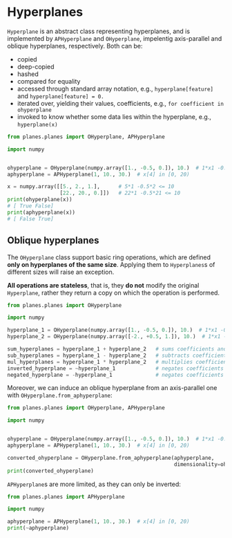 # Hyperplanes
`Hyperplane` is an abstract class representing hyperplanes, and is implemented by
`APHyperplane` and `OHyperplane`, impelentig axis-parallel and oblique hyperplanes, respectively.
Both can be:
- copied
- deep-copied
- hashed
- compared for equality
- accessed through standard array notation, e.g., `hyperplane[feature]` and `hyperplane[feature] = 0.`
- iterated over, yielding their values, coefficients, e.g., `for coefficient in ohyperplane`
- invoked to know whether some data lies within the hyperplane, e.g., `hyperplane(x)`

```python
from planes.planes import OHyperplane, APHyperplane

import numpy


ohyperplane = OHyperplane(numpy.array([1., -0.5, 0.]), 10.)  # 1*x1 -0.5*x2 <= 10.
aphyperplane = APHyperplane(1, 10., 30.)  # x[4] in [0, 20)

x = numpy.array([[5., 2., 1.],      # 5*1 -0.5*2 <= 10
                 [22., 20., 0.]])   # 22*1 -0.5*21 <= 10
print(ohyperplane(x))
# [ True False]
print(aphyperplane(x))
# [ False True]
```

## Oblique hyperplanes
The `OHyperplane` class support basic ring operations, which are defined **only on hyperplanes of the same size**.
Applying them to `Hyperplanes`s of different sizes will raise an exception.

**All operations are stateless**, that is, they **do not** modify the original `Hyperplane`, rather they return a copy
on which the operation is performed.
```python
from planes.planes import OHyperplane

import numpy

hyperplane_1 = OHyperplane(numpy.array([1., -0.5, 0.]), 10.)  # 1*x1 -0.5*x2 <= 10.
hyperplane_2 = OHyperplane(numpy.array([-2., +0.5, 1.]), 10.)  # 1*x1 -0.5*x2 <= 10.

sum_hyperplanes = hyperplane_1 + hyperplane_2   # sums coefficients and bounds
sub_hyperplanes = hyperplane_1 - hyperplane_2   # subtracts coefficients and bounds
mul_hyperplanes = hyperplane_1 * hyperplane_2   # multiplies coefficients and bounds
inverted_hyperplane = ~hyperplane_1             # negates coefficients and bounds
negated_hyperplane = -hyperplane_1              # negates coefficients and bounds
```
Moreover, we can induce an oblique hyperplane from an axis-parallel one with `OHyperplane.from_aphyperplane`:
```python
from planes.planes import OHyperplane, APHyperplane

import numpy


ohyperplane = OHyperplane(numpy.array([1., -0.5, 0.]), 10.)  # 1*x1 -0.5*x2 <= 10.
aphyperplane = APHyperplane(1, 10., 30.)  # x[4] in [0, 20)

converted_ohyperplane = OHyperplane.from_aphyperplane(aphyperplane,
                                                      dimensionality=ohyperplane.coefficients.size)
print(converted_ohyperplane)
```


`APHyperplane`s are more limited, as they can only be inverted:
```python
from planes.planes import APHyperplane

import numpy

aphyperplane = APHyperplane(1, 10., 30.)  # x[4] in [0, 20)
print(~aphyperplane)
```
